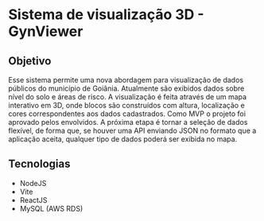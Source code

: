 # Sistema de visualização 3D - GynViewer

## Objetivo
Esse sistema permite uma nova abordagem para visualização de dados públicos do município de Goiânia. Atualmente são exibidos dados sobre nível do solo e áreas de risco.
A visualização é feita através de um mapa interativo em 3D, onde blocos são construídos com altura, localização e cores correspondentes aos dados cadastrados.
Como MVP o projeto foi aprovado pelos envolvidos. A próxima etapa é tornar a seleção de dados flexível, de forma que, se houver uma API enviando JSON no formato que a aplicação aceita, qualquer tipo de dados poderá ser exibida no mapa.

## Tecnologias
- NodeJS
- Vite
- ReactJS
- MySQL (AWS RDS)
